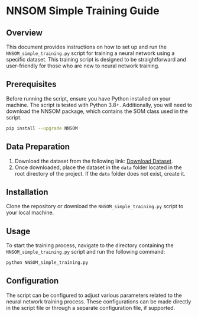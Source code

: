 # NNSOM Simple Training Guide

## Overview
This document provides instructions on how to set up and run the `NNSOM_simple_training.py` script for training a neural network using a specific dataset. 
This training script is designed to be straightforward and user-friendly for those who are new to neural network training.

## Prerequisites
Before running the script, ensure you have Python installed on your machine. The script is tested with Python 3.8+.
Additionally, you will need to download the NNSOM package, which contains the SOM class used in the script. 
```bash
pip install --upgrade NNSOM
```

## Data Preparation
1. Download the dataset from the following link: [Download Dataset](https://drive.google.com/file/d/1Jc5DFLza0W05gfXd56hj9hSyVAqa3aG8).
2. Once downloaded, place the dataset in the `data` folder located in the root directory of the project. If the `data` folder does not exist, create it.

## Installation
Clone the repository or download the `NNSOM_simple_training.py` script to your local machine.

## Usage
To start the training process, navigate to the directory containing the `NNSOM_simple_training.py` script and run the following command:
```bash
python NNSOM_simple_training.py
```

## Configuration
The script can be configured to adjust various parameters related to the neural network training process. These configurations can be made directly in the script file or through a separate configuration file, if supported.
